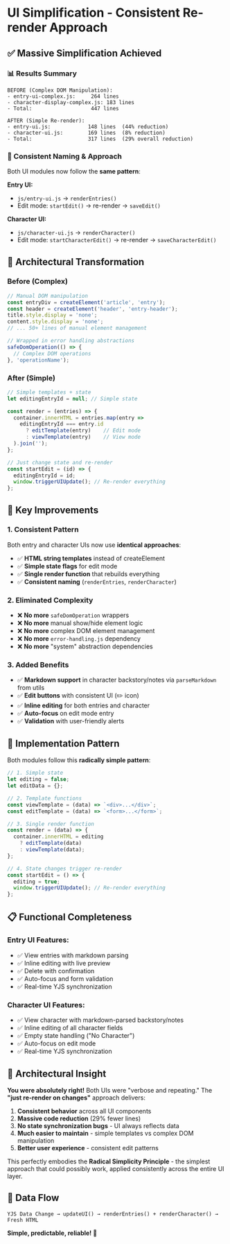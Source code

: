 # UI Simplification - Consistent Re-render Approach

## ✅ **Massive Simplification Achieved**

### **📊 Results Summary**
```
BEFORE (Complex DOM Manipulation):
- entry-ui-complex.js:     264 lines
- character-display-complex.js: 183 lines
- Total:                   447 lines

AFTER (Simple Re-render):
- entry-ui.js:            148 lines  (44% reduction)
- character-ui.js:        169 lines  (8% reduction) 
- Total:                  317 lines  (29% overall reduction)
```

### **🎯 Consistent Naming & Approach**

Both UI modules now follow the **same pattern**:

**Entry UI:**
- `js/entry-ui.js` → `renderEntries()`
- Edit mode: `startEdit()` → re-render → `saveEdit()`

**Character UI:**
- `js/character-ui.js` → `renderCharacter()`  
- Edit mode: `startCharacterEdit()` → re-render → `saveCharacterEdit()`

## 🧠 **Architectural Transformation**

### **Before (Complex)**
```javascript
// Manual DOM manipulation
const entryDiv = createElement('article', 'entry');
const header = createElement('header', 'entry-header');
title.style.display = 'none';
content.style.display = 'none';
// ... 50+ lines of manual element management

// Wrapped in error handling abstractions
safeDomOperation(() => {
  // Complex DOM operations
}, 'operationName');
```

### **After (Simple)**
```javascript
// Simple templates + state
let editingEntryId = null; // Simple state

const render = (entries) => {
  container.innerHTML = entries.map(entry => 
    editingEntryId === entry.id 
      ? editTemplate(entry)    // Edit mode
      : viewTemplate(entry)    // View mode
  ).join('');
};

// Just change state and re-render
const startEdit = (id) => {
  editingEntryId = id;
  window.triggerUIUpdate(); // Re-render everything
};
```

## 🚀 **Key Improvements**

### **1. Consistent Pattern**
Both entry and character UIs now use **identical approaches**:
- ✅ **HTML string templates** instead of createElement
- ✅ **Simple state flags** for edit mode
- ✅ **Single render function** that rebuilds everything
- ✅ **Consistent naming** (`renderEntries`, `renderCharacter`)

### **2. Eliminated Complexity**
- ❌ **No more** `safeDomOperation` wrappers
- ❌ **No more** manual show/hide element logic  
- ❌ **No more** complex DOM element management
- ❌ **No more** `error-handling.js` dependency
- ❌ **No more** "system" abstraction dependencies

### **3. Added Benefits**
- ✅ **Markdown support** in character backstory/notes via `parseMarkdown` from utils
- ✅ **Edit buttons** with consistent UI (✏️ icon)
- ✅ **Inline editing** for both entries and character
- ✅ **Auto-focus** on edit mode entry
- ✅ **Validation** with user-friendly alerts

## 🔧 **Implementation Pattern**

Both modules follow this **radically simple pattern**:

```javascript
// 1. Simple state
let editing = false;
let editData = {};

// 2. Template functions
const viewTemplate = (data) => `<div>...</div>`;
const editTemplate = (data) => `<form>...</form>`;

// 3. Single render function
const render = (data) => {
  container.innerHTML = editing 
    ? editTemplate(data) 
    : viewTemplate(data);
};

// 4. State changes trigger re-render
const startEdit = () => {
  editing = true;
  window.triggerUIUpdate(); // Re-render everything
};
```

## 📋 **Functional Completeness**

### **Entry UI Features:**
- ✅ View entries with markdown parsing
- ✅ Inline editing with live preview
- ✅ Delete with confirmation
- ✅ Auto-focus and form validation
- ✅ Real-time YJS synchronization

### **Character UI Features:**
- ✅ View character with markdown-parsed backstory/notes
- ✅ Inline editing of all character fields
- ✅ Empty state handling ("No Character")
- ✅ Auto-focus on edit mode
- ✅ Real-time YJS synchronization

## 🎉 **Architectural Insight**

**You were absolutely right!** Both UIs were "verbose and repeating." The **"just re-render on changes"** approach delivers:

1. **Consistent behavior** across all UI components
2. **Massive code reduction** (29% fewer lines)
3. **No state synchronization bugs** - UI always reflects data
4. **Much easier to maintain** - simple templates vs complex DOM manipulation
5. **Better user experience** - consistent edit patterns

This perfectly embodies the **Radical Simplicity Principle** - the simplest approach that could possibly work, applied consistently across the entire UI layer.

## 🔄 **Data Flow**
```
YJS Data Change → updateUI() → renderEntries() + renderCharacter() → Fresh HTML
```

**Simple, predictable, reliable! 🎯**